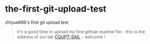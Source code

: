 # the-first-git-upload-test
zhiyue666's first git upload test

> it's a good time to upload my first github readme file
    - this is the address of our lab [CQUPT-SAIL](https://github.com/CQUPT-SAIL)
    - welcome !
